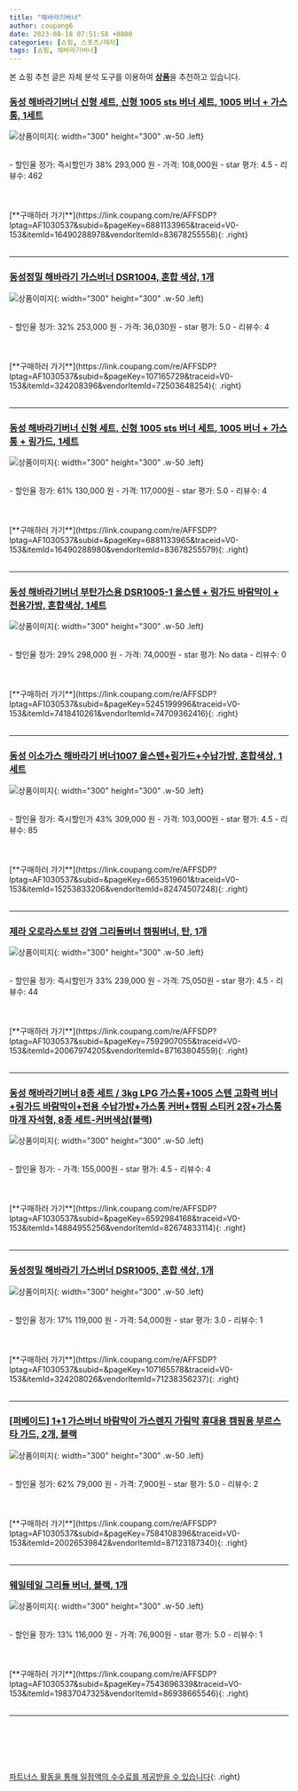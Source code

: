 ```yaml
---
title: "해바라기버너"
author: coupang6
date: 2023-08-18 07:51:58 +0800
categories: [쇼핑, 스포츠/레저]
tags: [쇼핑, 해바라기버너]
---
```


본 쇼핑 추천 글은 자체 분석 도구를 이용하여 [**상품**](https://link.coupang.com/a/bao1ui)을 추천하고 있습니다.

### [동성 해바라기버너 신형 세트, 신형 1005 sts 버너 세트, 1005 버너 + 가스통, 1세트](https://link.coupang.com/re/AFFSDP?lptag=AF1030537&subid=&pageKey=6881133965&traceid=V0-153&itemId=16490288978&vendorItemId=83678255558)

![상품이미지](https://thumbnail8.coupangcdn.com/thumbnails/remote/230x230ex/image/vendor_inventory/4aa3/d4ced0f0ee305b61604ab2e66fee16a1bee5152765c974d89ba1316bd077.jpg){: width="300" height="300" .w-50 .left}


<br>
- 할인율 정가: 즉시할인가 38%  293,000   원
- 가격: 108,000원
- star 평가: 4.5
- 리뷰수: 462
<br>
<br>
<br>
<br>
[**구매하러 가기**](https://link.coupang.com/re/AFFSDP?lptag=AF1030537&subid=&pageKey=6881133965&traceid=V0-153&itemId=16490288978&vendorItemId=83678255558){: .right}
<br>
<br>

---

### [동성정밀 해바라기 가스버너 DSR1004, 혼합 색상, 1개](https://link.coupang.com/re/AFFSDP?lptag=AF1030537&subid=&pageKey=107165729&traceid=V0-153&itemId=324208396&vendorItemId=72503648254)

![상품이미지](https://thumbnail9.coupangcdn.com/thumbnails/remote/230x230ex/image/vendor_inventory/364a/138ef1c40f7a6286c5a3a0fe42a29cc1687718809c7a8de42fce77bc46d1.jpg){: width="300" height="300" .w-50 .left}


<br>
- 할인율 정가: 32%  253,000   원
- 가격: 36,030원
- star 평가: 5.0
- 리뷰수: 4
<br>
<br>
<br>
<br>
[**구매하러 가기**](https://link.coupang.com/re/AFFSDP?lptag=AF1030537&subid=&pageKey=107165729&traceid=V0-153&itemId=324208396&vendorItemId=72503648254){: .right}
<br>
<br>

---

### [동성 해바라기버너 신형 세트, 신형 1005 sts 버너 세트, 1005 버너 + 가스통 + 링가드, 1세트](https://link.coupang.com/re/AFFSDP?lptag=AF1030537&subid=&pageKey=6881133965&traceid=V0-153&itemId=16490288980&vendorItemId=83678255579)

![상품이미지](https://thumbnail8.coupangcdn.com/thumbnails/remote/230x230ex/image/vendor_inventory/4aa3/d4ced0f0ee305b61604ab2e66fee16a1bee5152765c974d89ba1316bd077.jpg){: width="300" height="300" .w-50 .left}


<br>
- 할인율 정가: 61%  130,000   원
- 가격: 117,000원
- star 평가: 5.0
- 리뷰수: 4
<br>
<br>
<br>
<br>
[**구매하러 가기**](https://link.coupang.com/re/AFFSDP?lptag=AF1030537&subid=&pageKey=6881133965&traceid=V0-153&itemId=16490288980&vendorItemId=83678255579){: .right}
<br>
<br>

---

### [동성 해바라기버너 부탄가스용 DSR1005-1 올스텐 + 링가드 바람막이 + 전용가방, 혼합색상, 1세트](https://link.coupang.com/re/AFFSDP?lptag=AF1030537&subid=&pageKey=5245199996&traceid=V0-153&itemId=7418410261&vendorItemId=74709362416)

![상품이미지](https://thumbnail8.coupangcdn.com/thumbnails/remote/230x230ex/image/retail/images/2173974607546452-3eb9cb47-89aa-49fd-a247-8f1190b9af8a.jpg){: width="300" height="300" .w-50 .left}


<br>
- 할인율 정가: 29%  298,000   원
- 가격: 74,000원
- star 평가: No data
- 리뷰수: 0
<br>
<br>
<br>
<br>
[**구매하러 가기**](https://link.coupang.com/re/AFFSDP?lptag=AF1030537&subid=&pageKey=5245199996&traceid=V0-153&itemId=7418410261&vendorItemId=74709362416){: .right}
<br>
<br>

---

### [동성 이소가스 해바라기 버너1007 올스텐+링가드+수납가방, 혼합색상, 1세트](https://link.coupang.com/re/AFFSDP?lptag=AF1030537&subid=&pageKey=6653519601&traceid=V0-153&itemId=15253833206&vendorItemId=82474507248)

![상품이미지](https://thumbnail8.coupangcdn.com/thumbnails/remote/230x230ex/image/vendor_inventory/8f01/f2d7db074f4f43f95dfab96cbb1dd097d29c8f3b3a97e9e3b4077e3ba8cd.jpg){: width="300" height="300" .w-50 .left}


<br>
- 할인율 정가: 즉시할인가 43%  309,000   원
- 가격: 103,000원
- star 평가: 4.5
- 리뷰수: 85
<br>
<br>
<br>
<br>
[**구매하러 가기**](https://link.coupang.com/re/AFFSDP?lptag=AF1030537&subid=&pageKey=6653519601&traceid=V0-153&itemId=15253833206&vendorItemId=82474507248){: .right}
<br>
<br>

---

### [제라 오로라스토브 강염 그리들버너 캠핑버너, 탄, 1개](https://link.coupang.com/re/AFFSDP?lptag=AF1030537&subid=&pageKey=7592907055&traceid=V0-153&itemId=20067974205&vendorItemId=87163804559)

![상품이미지](https://thumbnail6.coupangcdn.com/thumbnails/remote/230x230ex/image/vendor_inventory/dcab/f8d1a5701bade41561d5371e8c4786f18411328fe98a88ac0c311c2d4711.jpg){: width="300" height="300" .w-50 .left}


<br>
- 할인율 정가: 즉시할인가 33%  239,000   원
- 가격: 75,050원
- star 평가: 4.5
- 리뷰수: 44
<br>
<br>
<br>
<br>
[**구매하러 가기**](https://link.coupang.com/re/AFFSDP?lptag=AF1030537&subid=&pageKey=7592907055&traceid=V0-153&itemId=20067974205&vendorItemId=87163804559){: .right}
<br>
<br>

---

### [동성 해바라기버너 8종 세트 / 3kg LPG 가스통+1005 스텐 고화력 버너+링가드 바람막이+전용 수납가방+가스통 커버+캠핑 스티커 2장+가스통 마개 자석형, 8종 세트-커버색상(블랙)](https://link.coupang.com/re/AFFSDP?lptag=AF1030537&subid=&pageKey=6592984168&traceid=V0-153&itemId=14884955256&vendorItemId=82674833114)

![상품이미지](https://thumbnail9.coupangcdn.com/thumbnails/remote/230x230ex/image/vendor_inventory/2615/12cde9b7a301fec87350cdec7fce6c449dc73fe068309461401f9c069b73.jpg){: width="300" height="300" .w-50 .left}


<br>
- 할인율 정가: 
- 가격: 155,000원
- star 평가: 4.5
- 리뷰수: 4
<br>
<br>
<br>
<br>
[**구매하러 가기**](https://link.coupang.com/re/AFFSDP?lptag=AF1030537&subid=&pageKey=6592984168&traceid=V0-153&itemId=14884955256&vendorItemId=82674833114){: .right}
<br>
<br>

---

### [동성정밀 해바라기 가스버너 DSR1005, 혼합 색상, 1개](https://link.coupang.com/re/AFFSDP?lptag=AF1030537&subid=&pageKey=107165578&traceid=V0-153&itemId=324208026&vendorItemId=71238356237)

![상품이미지](https://thumbnail6.coupangcdn.com/thumbnails/remote/230x230ex/image/vendor_inventory/280b/cd4fe06be67e11eb3f49b5d4b6cd496713df378b4dbf48990cb06ae295b5.jpg){: width="300" height="300" .w-50 .left}


<br>
- 할인율 정가: 17%  119,000   원
- 가격: 54,000원
- star 평가: 3.0
- 리뷰수: 1
<br>
<br>
<br>
<br>
[**구매하러 가기**](https://link.coupang.com/re/AFFSDP?lptag=AF1030537&subid=&pageKey=107165578&traceid=V0-153&itemId=324208026&vendorItemId=71238356237){: .right}
<br>
<br>

---

### [[퍼베이드] 1+1 가스버너 바람막이 가스렌지 가림막 휴대용 캠핑용 부르스타 가드, 2개, 블랙](https://link.coupang.com/re/AFFSDP?lptag=AF1030537&subid=&pageKey=7584108396&traceid=V0-153&itemId=20026539842&vendorItemId=87123187340)

![상품이미지](https://thumbnail9.coupangcdn.com/thumbnails/remote/230x230ex/image/vendor_inventory/6ce8/41e736bfe6017aaf89c1bfc55748b1d6ff09e448b4adf7199567eb99229e.jpg){: width="300" height="300" .w-50 .left}


<br>
- 할인율 정가: 62%  79,000   원
- 가격: 7,900원
- star 평가: 5.0
- 리뷰수: 2
<br>
<br>
<br>
<br>
[**구매하러 가기**](https://link.coupang.com/re/AFFSDP?lptag=AF1030537&subid=&pageKey=7584108396&traceid=V0-153&itemId=20026539842&vendorItemId=87123187340){: .right}
<br>
<br>

---

### [웨일테일 그리들 버너, 블랙, 1개](https://link.coupang.com/re/AFFSDP?lptag=AF1030537&subid=&pageKey=7543696339&traceid=V0-153&itemId=19837047325&vendorItemId=86938665546)

![상품이미지](https://thumbnail6.coupangcdn.com/thumbnails/remote/230x230ex/image/rs_quotation_api/t0jhthce/16fea323c7254f5185b0ee46a00147d2.jpg){: width="300" height="300" .w-50 .left}


<br>
- 할인율 정가: 13%  116,000   원
- 가격: 76,900원
- star 평가: 5.0
- 리뷰수: 1
<br>
<br>
<br>
<br>
[**구매하러 가기**](https://link.coupang.com/re/AFFSDP?lptag=AF1030537&subid=&pageKey=7543696339&traceid=V0-153&itemId=19837047325&vendorItemId=86938665546){: .right}
<br>
<br>

---
<br><br><br><br><br> [파트너스 활동을 통해 일정액의 수수료를 제공받을 수 있습니다](https://link.coupang.com/a/bao1ui){: .right}